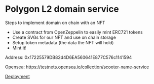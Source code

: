# Polygon L2 domain service

Steps to implement domain on chain with an NFT

- Use a contract from OpenZeppelin to easily mint ERC721 tokens
- Create SVGs for our NFT and use on chain storage
- Setup token metadata (the data the NFT will hold)
- Mint it!

Address: 0x17225579DB82d4D6EA560641E877C576c1141594

Opensea: https://testnets.opensea.io/collection/scooter-name-service

[Deployment](https://polygon-l2-domain-service.vercel.app/)

